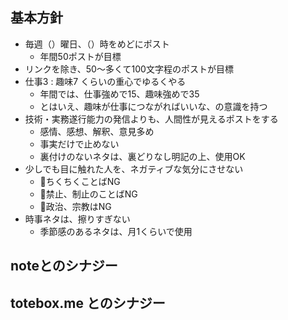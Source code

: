 ## 基本方針
- 毎週（）曜日、（）時をめどにポスト
	- 年間50ポストが目標
- リンクを除き、50～多くて100文字程のポストが目標
- 仕事3 : 趣味7 くらいの重心でゆるくやる
	- 年間では、仕事強めで15、趣味強めで35
	- とはいえ、趣味が仕事につながればいいな、の意識を持つ
- 技術・実務遂行能力の発信よりも、人間性が見えるポストをする
	- 感情、感想、解釈、意見多め
	- 事実だけで止めない
	- 裏付けのないネタは、裏どりなし明記の上、使用OK
- 少しでも目に触れた人を、ネガティブな気分にさせない
	- 🚷ちくちくことばNG
	- 🚷禁止、制止のことばNG
	- 🚷政治、宗教はNG
- 時事ネタは、擦りすぎない
	- 季節感のあるネタは、月1くらいで使用

## noteとのシナジー

## totebox.me とのシナジー
